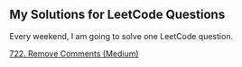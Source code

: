 ## My Solutions for LeetCode Questions
Every weekend, I am going to solve one LeetCode question.

[722. Remove Comments (Medium)](https://github.com/JingDL/LeetCode/blob/master/722RemoveComments.md)
